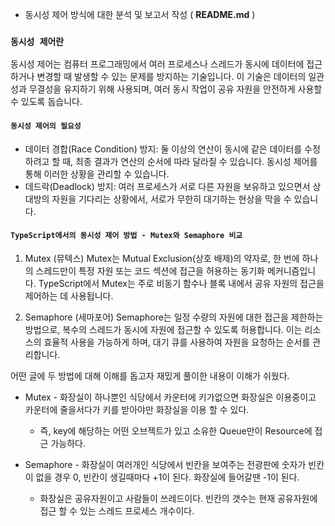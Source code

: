 -   동시성 제어 방식에 대한 분석 및 보고서 작성 ( **README.md** )

### `동시성 제어란`

동시성 제어는 컴퓨터 프로그래밍에서 여러 프로세스나 스레드가 동시에 데이터에 접근하거나 변경할 때 발생할 수 있는 문제를 방지하는 기술입니다. 이 기술은 데이터의 일관성과 무결성을 유지하기 위해 사용되며, 여러 동시 작업이 공유 자원을 안전하게 사용할 수 있도록 돕습니다.

#### `동시성 제어의 필요성`

-   데이터 경합(Race Condition) 방지: 둘 이상의 연산이 동시에 같은 데이터를 수정하려고 할 때, 최종 결과가 연산의 순서에 따라 달라질 수 있습니다. 동시성 제어를 통해 이러한 상황을 관리할 수 있습니다.
-   데드락(Deadlock) 방지: 여러 프로세스가 서로 다른 자원을 보유하고 있으면서 상대방의 자원을 기다리는 상황에서, 서로가 무한히 대기하는 현상을 막을 수 있습니다.

#### `TypeScript에서의 동시성 제어 방법 - Mutex와 Semaphore 비교`

1. Mutex (뮤텍스)
   Mutex는 Mutual Exclusion(상호 배제)의 약자로, 한 번에 하나의 스레드만이 특정 자원 또는 코드 섹션에 접근을 허용하는 동기화 메커니즘입니다. TypeScript에서 Mutex는 주로 비동기 함수나 블록 내에서 공유 자원의 접근을 제어하는 데 사용됩니다.

2. Semaphore (세마포어)
   Semaphore는 일정 수량의 자원에 대한 접근을 제한하는 방법으로, 복수의 스레드가 동시에 자원에 접근할 수 있도록 허용합니다. 이는 리소스의 효율적 사용을 가능하게 하며, 대기 큐를 사용하여 자원을 요청하는 순서를 관리합니다.

어떤 글에 두 방법에 대해 이해를 돕고자 재밌게 풀이한 내용이 이해가 쉬웠다.

-   Mutex - 화장실이 하나뿐인 식당에서 카운터에 키가없으면 화장실은 이용중이고 카운터에 줄을서다가 키를 받아야만 화장실을 이용 할 수 있다.

    -   즉, key에 해당하는 어떤 오브젝트가 있고 소유한 Queue만이 Resource에 접근 가능하다.

-   Semaphore - 화장실이 여러개인 식당에서 빈칸을 보여주는 전광판에 숫자가 빈칸이 없을 경우 0, 빈칸이 생길때마다 +1이 된다. 화장실에 들어갈땐 -1이 된다.
    -   화장실은 공유자원이고 사람들이 쓰레드이다. 빈칸의 갯수는 현재 공유자원에 접근 할 수 있는 스레드 프로세스 개수이다.
